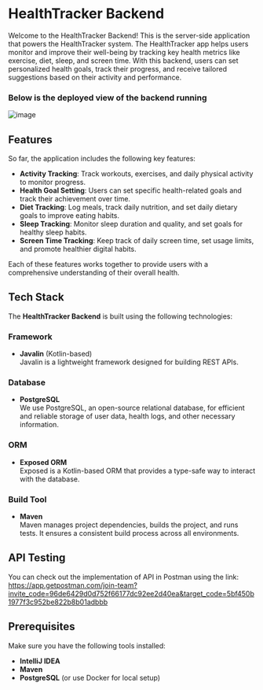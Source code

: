 # HealthTracker Backend

Welcome to the HealthTracker Backend! This is the server-side application that powers the HealthTracker system. The HealthTracker app helps users monitor and improve their well-being by tracking key health metrics like exercise, diet, sleep, and screen time. With this backend, users can set personalized health goals, track their progress, and receive tailored suggestions based on their activity and performance.

### Below is the deployed view of the backend running

![image](https://github.com/user-attachments/assets/b5a57ad5-9a36-4421-9804-5c33b03b7acb)

## Features

So far, the application includes the following key features:

- **Activity Tracking**: Track workouts, exercises, and daily physical activity to monitor progress.
- **Health Goal Setting**: Users can set specific health-related goals and track their achievement over time.
- **Diet Tracking**: Log meals, track daily nutrition, and set daily dietary goals to improve eating habits.
- **Sleep Tracking**: Monitor sleep duration and quality, and set goals for healthy sleep habits.
- **Screen Time Tracking**: Keep track of daily screen time, set usage limits, and promote healthier digital habits.

Each of these features works together to provide users with a comprehensive understanding of their overall health.

## Tech Stack

The **HealthTracker Backend** is built using the following technologies:

### Framework
- **Javalin** (Kotlin-based)  
  Javalin is a lightweight framework designed for building REST APIs. 

### Database
- **PostgreSQL**  
  We use PostgreSQL, an open-source relational database, for efficient and reliable storage of user data, health logs, and other necessary information.

### ORM
- **Exposed ORM**  
  Exposed is a Kotlin-based ORM that provides a type-safe way to interact with the database. 

### Build Tool
- **Maven**  
  Maven manages project dependencies, builds the project, and runs tests. It ensures a consistent build process across all environments.

## API Testing
You can check out the implementation of API in Postman using the link: 
https://app.getpostman.com/join-team?invite_code=96de6429d0d752f66177dc92ee2d40ea&target_code=5bf450b1977f3c952be822b8b01adbbb

## Prerequisites

Make sure you have the following tools installed:

- **IntelliJ IDEA**  
- **Maven**  
- **PostgreSQL** (or use Docker for local setup)




